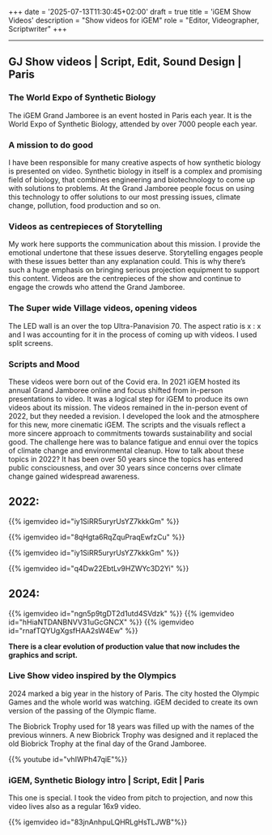 +++
date = '2025-07-13T11:30:45+02:00'
draft = true
title = 'iGEM Show Videos'
description = "Show videos for iGEM"
role = "Editor, Videographer, Scriptwriter"
+++

---

## GJ Show videos | Script, Edit, Sound Design | Paris

### The World Expo of Synthetic Biology

The iGEM Grand Jamboree is an event hosted in Paris each year. It is the World Expo of Synthetic Biology, attended by over 7000 people each year. 

### A mission to do good

I have been responsible for many creative aspects of how synthetic biology is presented on video. Synthetic biology in itself is a complex and promising field of biology, that combines engineering and biotechnology to come up with solutions to problems. At the Grand Jamboree people focus on using this technology to offer solutions to our most pressing issues, climate change, pollution, food production and so on. 

### Videos as centrepieces of Storytelling

My work here supports the communication about this mission. I provide the emotional undertone that these issues deserve. Storytelling engages people with these issues better than any explanation could. This is why there’s such a huge emphasis on bringing serious projection equipment to support this content. Videos are the centrepieces of the show and continue to engage the crowds who attend the Grand Jamboree. 

### The Super wide Village videos, opening videos

The LED wall is an over the top Ultra-Panavision 70. The aspect ratio is x : x and I was accounting for it in the process of coming up with videos. I used split screens. 

### Scripts and Mood

These videos were born out of the Covid era. In 2021 iGEM hosted its annual Grand Jamboree online and focus shifted from in-person presentations to video. It was a logical step for iGEM to produce its own videos about its mission. The videos remained in the in-person event of 2022, but they needed a revision. I developed the look and the atmosphere for this new, more cinematic iGEM. The scripts and the visuals reflect a more sincere approach to commitments towards sustainability and social good. The challenge here was to balance fatigue and ennui over the topics of climate change and environmental cleanup. How to talk about these topics in 2022? It has been over 50 years since the topics has entered public consciousness, and over 30 years since concerns over climate change gained widespread awareness. 

## 2022:

{{% igemvideo id="iy1SiRR5uryrUsYZ7kkkGm" %}}

{{% igemvideo id="8qHgta6RqZquPraqEwfzCu" %}}

{{% igemvideo id="iy1SiRR5uryrUsYZ7kkkGm" %}}

{{% igemvideo id="q4Dw22EbtLv9HZWYc3D2Yi" %}}





## 2024:

{{% igemvideo id="ngn5p9tgDT2d1utd4SVdzk" %}}
{{% igemvideo id="hHiaNTDANBNVV31uGcGNCX" %}}
{{% igemvideo id="rnafTQYUgXgsfHAA2sW4Ew" %}}



**There is a clear evolution of production value that now includes the graphics and script.**

### Live Show video inspired by the Olympics

2024 marked a big year in the history of Paris. The city hosted the Olympic Games and the whole world was watching. iGEM decided to create its own version of the passing of the Olympic flame.

The Biobrick Trophy used for 18 years was filled up with the names of the previous winners. A new Biobrick Trophy was designed and it replaced the old Biobrick Trophy at the final day of the Grand Jamboree.


{{% youtube id="vhIWPh47qiE"%}}


### iGEM, Synthetic Biology intro | Script, Edit | Paris

This one is special. I took the video from pitch to projection, and now this video lives also as a regular 16x9 video. 

{{% igemvideo id="83jnAnhpuLQHRLgHsTLJWB"%}}